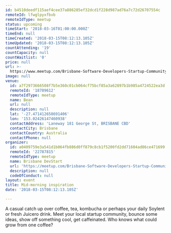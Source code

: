 ```yaml
---
id: b4510deedf115aef4cee37a886285ef32dcd1f228d987ad76a7c72d26707554c
remoteId: lfwglpyxfbvb
remoteIdType: meetup
status: upcoming
timeStart: '2018-03-16T01:00:00.000Z'
timeEnd: null
timeCreated: '2018-03-15T08:12:13.105Z'
timeUpdated: '2018-03-15T08:12:13.105Z'
countAttending: '19'
countCapacity: null
countWaitlist: '0'
price: null
url: >-
  https://www.meetup.com/Brisbane-Software-Developers-Startup-Community/events/248498236/
image: null
venue:
  id: a7f2973666508f7b5e360c01cb064cf75bcf85a3a62897b1b985a4724522ea3d
  remoteId: '18789612'
  remoteIdType: meetup
  name: Bean
  url: null
  description: null
  lat: '-27.471412658691406'
  lon: '153.02426147460938'
  contactAddress: 'Laneway 181 George St, BRISBANE CBD'
  contactCity: Brisbane
  contactCountry: Australia
  contactPhone: null
organizer:
  id: a0409759e3a541d1b064fb886d0ff879c8cb1f5200fd2dd71604ad86ce471699
  remoteId: '22787815'
  remoteIdType: meetup
  name: Brisbane DevStart
  url: 'https://meetup.com/Brisbane-Software-Developers-Startup-Community'
  description: null
  codeOfConduct: null
layout: event
title: Mid-morning inspiration
date: '2018-03-15T08:12:13.105Z'

---
```

<p>A casual catch up over coffee, tea, kombucha or perhaps your daily Soylent or fresh Juicero drink. Meet your local startup community, bounce some ideas, show off something cool, get caffeinated. Who knows what could grow from one coffee?</p>
